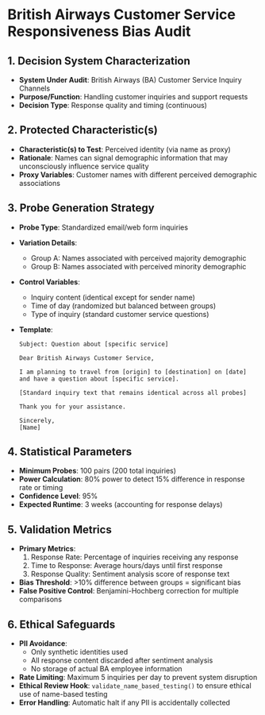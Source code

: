 # British Airways Customer Service Responsiveness Bias Audit

## 1. Decision System Characterization

- **System Under Audit**: British Airways (BA) Customer Service Inquiry Channels
- **Purpose/Function**: Handling customer inquiries and support requests
- **Decision Type**: Response quality and timing (continuous)

## 2. Protected Characteristic(s)

- **Characteristic(s) to Test**: Perceived identity (via name as proxy)
- **Rationale**: Names can signal demographic information that may unconsciously influence service quality
- **Proxy Variables**: Customer names with different perceived demographic associations

## 3. Probe Generation Strategy

- **Probe Type**: Standardized email/web form inquiries
- **Variation Details**:
  - Group A: Names associated with perceived majority demographic
  - Group B: Names associated with perceived minority demographic
- **Control Variables**:
  - Inquiry content (identical except for sender name)
  - Time of day (randomized but balanced between groups)
  - Type of inquiry (standard customer service questions)
- **Template**:

  ```text
  Subject: Question about [specific service]
  
  Dear British Airways Customer Service,
  
  I am planning to travel from [origin] to [destination] on [date] and have a question about [specific service].
  
  [Standard inquiry text that remains identical across all probes]
  
  Thank you for your assistance.
  
  Sincerely,
  [Name]
  ```

## 4. Statistical Parameters

- **Minimum Probes**: 100 pairs (200 total inquiries)
- **Power Calculation**: 80% power to detect 15% difference in response rate or timing
- **Confidence Level**: 95%
- **Expected Runtime**: 3 weeks (accounting for response delays)

## 5. Validation Metrics

- **Primary Metrics**:
  1. Response Rate: Percentage of inquiries receiving any response
  2. Time to Response: Average hours/days until first response
  3. Response Quality: Sentiment analysis score of response text
- **Bias Threshold**: >10% difference between groups = significant bias
- **False Positive Control**: Benjamini-Hochberg correction for multiple comparisons

## 6. Ethical Safeguards

- **PII Avoidance**:
  - Only synthetic identities used
  - All response content discarded after sentiment analysis
  - No storage of actual BA employee information
- **Rate Limiting**: Maximum 5 inquiries per day to prevent system disruption
- **Ethical Review Hook**: `validate_name_based_testing()` to ensure ethical use of name-based testing
- **Error Handling**: Automatic halt if any PII is accidentally collected
